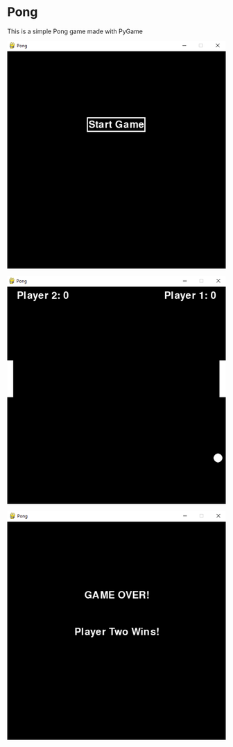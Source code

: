 # Pong

This is a simple Pong game made with PyGame

![Start Screen](Images/StartScreen.PNG)

![Playing Screen](Images/PlayingScreen.PNG)

![Win Screen](Images/WinScreen.PNG)